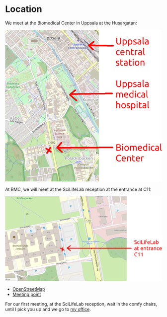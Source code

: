 # Location

We meet at the Biomedical Center in Uppsala at the Husargatan:

![Location of BMC in Uppsala](images/location_uppsala_annotated.png)

At BMC, we will meet at the SciLifeLab reception at the entrance at C11:

![Location of C11 entrance in BMC](images/location_bmc_annotated.png)

* [OpenStreetMap](https://www.openstreetmap.org/search?query=bmc%2C%20uppsala#map=19/59.84188/17.63697)
* [Meeting point](https://use.mazemap.com/#v=1&center=17.636962,59.841955&zoom=19.7&campusid=49&zlevel=1&sharepoitype=poi&sharepoi=1000459927)

For our first meeting, at the SciLifeLab reception,
wait in the comfy chairs,
until I pick you up and we go to [my office](office.md).

